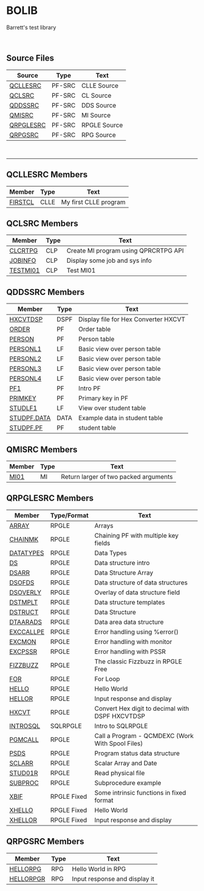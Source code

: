 # BOLIB

Barrett's test library

<br>

## Source Files
| **Source**  | **Type** | **Text**                                             |
| ----------- | -------- | ---------------------------------------------------- |
| [QCLLESRC](https://github.com/barrettotte/IBM-RPG/tree/master/BOLIB/QCLLESRC)   | PF-SRC | CLLE Source  |
| [QCLSRC](https://github.com/barrettotte/IBM-RPG/tree/master/BOLIB/QCLSRC)       | PF-SRC | CL Source    |
| [QDDSSRC](https://github.com/barrettotte/IBM-RPG/tree/master/BOLIB/QDDSSRC)     | PF-SRC | DDS Source   |
| [QMISRC](https://github.com/barrettotte/IBM-RPG/tree/master/BOLIB/QMISRC)       | PF-SRC | MI Source    |
| [QRPGLESRC](https://github.com/barrettotte/IBM-RPG/tree/master/BOLIB/QRPGLESRC) | PF-SRC | RPGLE Source |
| [QRPGSRC](https://github.com/barrettotte/IBM-RPG/tree/master/BOLIB/QRPGSRC)     | PF-SRC | RPG Source   |
<br>
<hr>


## QCLLESRC Members
| **Member**    | **Type** | **Text**                      |
| ------------- | -------- | ----------------------------- |
| [FIRSTCL](https://github.com/barrettotte/IBM-RPG/blob/master/BOLIB/QCLLESRC/FIRSTCL.CLLE) | CLLE | My first CLLE program |


## QCLSRC Members
| **Member**    | **Type** | **Text**                      |
| ------------- | -------- | ----------------------------- |
| [CLCRTPG](https://github.com/barrettotte/IBM-RPG/blob/master/BOLIB/QCLLESRC/CLCRTPG.CLP) | CLP | Create MI program using QPRCRTPG API |
| [JOBINFO](https://github.com/barrettotte/IBM-RPG/blob/master/BOLIB/QCLLESRC/JOBINFO.CLP) | CLP | Display some job and sys info |
| [TESTMI01](https://github.com/barrettotte/IBM-RPG/blob/master/BOLIB/QCLLESRC/TESTMI01.CLP) | CLP | Test MI01 |


## QDDSSRC Members
| **Member**    | **Type**  | **Text**                      |
| ------------- | --------- | ----------------------------- |
| [HXCVTDSP](https://github.com/barrettotte/IBM-RPG/blob/master/BOLIB/QDDSSRC/HXCVTDSP.DSPF) | DSPF | Display file for Hex Converter HXCVT |
| [ORDER](https://github.com/barrettotte/IBM-RPG/blob/master/BOLIB/QDDSSRC/ORDER.PF) | PF | Order table |
| [PERSON](https://github.com/barrettotte/IBM-RPG/blob/master/BOLIB/QDDSSRC/PERSON.PF) | PF | Person table |
| [PERSONL1](https://github.com/barrettotte/IBM-RPG/blob/master/BOLIB/QDDSSRC/PERSONL1.LF) | LF | Basic view over person table |
| [PERSONL2](https://github.com/barrettotte/IBM-RPG/blob/master/BOLIB/QDDSSRC/PERSONL2.LF) | LF | Basic view over person table |
| [PERSONL3](https://github.com/barrettotte/IBM-RPG/blob/master/BOLIB/QDDSSRC/PERSONL3.LF) | LF | Basic view over person table |
| [PERSONL4](https://github.com/barrettotte/IBM-RPG/blob/master/BOLIB/QDDSSRC/PERSONL4.LF) | LF | Basic view over person table |
| [PF1](https://github.com/barrettotte/IBM-RPG/blob/master/BOLIB/QDDSSRC/PF1.PF) | PF | Intro PF |
| [PRIMKEY](https://github.com/barrettotte/IBM-RPG/blob/master/BOLIB/QDDSSRC/PRIMKEY.PF) | PF | Primary key in PF |
| [STUDLF1](https://github.com/barrettotte/IBM-RPG/blob/master/BOLIB/QDDSSRC/STUDLF1.LF) | LF | View over student table |
| [STUDPF.DATA](https://github.com/barrettotte/IBM-RPG/blob/master/BOLIB/QDDSSRC/STUDPF.DATA) | DATA | Example data in student table |
| [STUDPF.PF](https://github.com/barrettotte/IBM-RPG/blob/master/BOLIB/QDDSSRC/STUDPF.PF) | PF | student table |


## QMISRC Members
| **Member**    | **Type** | **Text**                      |
| ------------- | -------- | ----------------------------- |
| [MI01](https://github.com/barrettotte/IBM-RPG/blob/master/BOLIB/QMISRC/MI01.MI) | MI | Return larger of two packed arguments |


## QRPGLESRC Members
| **Member**      | **Type/Format** | **Text** |
| --------------- | -------- | ---------|
| [ARRAY](https://github.com/barrettotte/IBM-RPG/blob/master/BOLIB/QRPGLESRC/ARRAY.RPGLE) | RPGLE | Arrays |
| [CHAINMK](https://github.com/barrettotte/IBM-RPG/blob/master/BOLIB/QRPGLESRC/CHAINMK.RPGLE) | RPGLE | Chaining PF with multiple key fields |
| [DATATYPES](https://github.com/barrettotte/IBM-RPG/blob/master/BOLIB/QRPGLESRC/DATATYPES.RPGLE) | RPGLE | Data Types |
| [DS](https://github.com/barrettotte/IBM-RPG/blob/master/BOLIB/QRPGLESRC/DS.RPGLE) | RPGLE | Data structure intro |
| [DSARR](https://github.com/barrettotte/IBM-RPG/blob/master/BOLIB/QRPGLESRC/DSARR.RPGLE) | RPGLE | Data Structure Array |
| [DSOFDS](https://github.com/barrettotte/IBM-RPG/blob/master/BOLIB/QRPGLESRC/DSOFDS.RPGLE) | RPGLE | Data structure of data structures |
| [DSOVERLY](https://github.com/barrettotte/IBM-RPG/blob/master/BOLIB/QRPGLESRC/DSOVERLY.RPGLE) | RPGLE | Overlay of data structure field |
| [DSTMPLT](https://github.com/barrettotte/IBM-RPG/blob/master/BOLIB/QRPGLESRC/DSTMPLT.RPGLE) | RPGLE | Data structure templates |
| [DSTRUCT](https://github.com/barrettotte/IBM-RPG/blob/master/BOLIB/QRPGLESRC/DSTRUCT.RPGLE) | RPGLE | Data Structure |
| [DTAARADS](https://github.com/barrettotte/IBM-RPG/blob/master/BOLIB/QRPGLESRC/DTAARADS.RPGLE) | RPGLE | Data area data structure |
| [EXCCALLPE](https://github.com/barrettotte/IBM-RPG/blob/master/BOLIB/QRPGLESRC/EXCCALLPE.RPGLE) | RPGLE | Error handling using %error() |
| [EXCMON](https://github.com/barrettotte/IBM-RPG/blob/master/BOLIB/QRPGLESRC/EXCMON.RPGLE) | RPGLE | Error handling with monitor |
| [EXCPSSR](https://github.com/barrettotte/IBM-RPG/blob/master/BOLIB/QRPGLESRC/EXCPSSR.RPGLE) | RPGLE | Error handling with PSSR |
| [FIZZBUZZ](https://github.com/barrettotte/IBM-RPG/blob/master/BOLIB/QRPGLESRC/FIZZBUZZ.RPGLE) | RPGLE | The classic Fizzbuzz in RPGLE Free |
| [FOR](https://github.com/barrettotte/IBM-RPG/blob/master/BOLIB/QRPGLESRC/FOR.RPGLE) | RPGLE | For Loop |
| [HELLO](https://github.com/barrettotte/IBM-RPG/blob/master/BOLIB/QRPGLESRC/HELLO.RPGLE) | RPGLE | Hello World |
| [HELLOR](https://github.com/barrettotte/IBM-RPG/blob/master/BOLIB/QRPGLESRC/HELLOR.RPGLE) | RPGLE | Input response and display |
| [HXCVT](https://github.com/barrettotte/IBM-RPG/blob/master/BOLIB/QRPGLESRC/HXCVT.RPGLE) | RPGLE | Convert Hex digit to decimal with DSPF HXCVTDSP |
| [INTROSQL](https://github.com/barrettotte/IBM-RPG/blob/master/BOLIB/QRPGLESRC/INTROSQL.SQLRPGLE) | SQLRPGLE | Intro to SQLRPGLE |
| [PGMCALL](https://github.com/barrettotte/IBM-RPG/blob/master/BOLIB/QRPGLESRC/PGMCALL.RPGLE) | RPGLE | Call a Program - QCMDEXC (Work With Spool Files) |
| [PSDS](https://github.com/barrettotte/IBM-RPG/blob/master/BOLIB/QRPGLESRC/PSDS.RPGLE) | RPGLE | Program status data structure |
| [SCLARR](https://github.com/barrettotte/IBM-RPG/blob/master/BOLIB/QRPGLESRC/SCLARR.RPGLE) | RPGLE | Scalar Array and Date |
| [STUD01R](https://github.com/barrettotte/IBM-RPG/blob/master/BOLIB/QRPGLESRC/STUD01R.RPGLE) | RPGLE | Read physical file |
| [SUBPROC](https://github.com/barrettotte/IBM-RPG/blob/master/BOLIB/QRPGLESRC/SUBPROC.RPGLE) | RPGLE | Subprocedure example |
| [XBIF](https://github.com/barrettotte/IBM-RPG/blob/master/BOLIB/QRPGLESRC/XBIF.RPGLE) | RPGLE Fixed | Some intrinsic functions in fixed format |
| [XHELLO](https://github.com/barrettotte/IBM-RPG/blob/master/BOLIB/QRPGLESRC/XHELLO.RPGLE) | RPGLE Fixed | Hello World |
| [XHELLOR](https://github.com/barrettotte/IBM-RPG/blob/master/BOLIB/QRPGLESRC/XHELLOR.RPGLE) | RPGLE Fixed | Input response and display |


## QRPGSRC Members
| **Member**    | **Type** | **Text**                      |
| ------------- | -------- | ----------------------------- |
| [HELLORPG](https://github.com/barrettotte/IBM-RPG/blob/master/BOLIB/QRPGSRC/HELLORPG.RPG) | RPG | Hello World in RPG |
| [HELLORPGR](https://github.com/barrettotte/IBM-RPG/blob/master/BOLIB/QRPGSRC/HELLORPGR.RPG) | RPG | Input response and display it |
